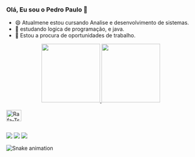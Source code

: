 ### Olá, Eu sou o Pedro Paulo 👋

- 😄 Atualmene estou cursando Analise e desenvolvimento de sistemas.
- 🌱 estudando logica de programação, e java. 
- 🔭 Estou a procura de oportunidades de trabalho. 

<div align="center">
  <a href="https://github.com/pedropaulodev">
  <img height="156em" src="https://github-readme-stats.vercel.app/api?username=pedropaulodev&show_icons=true&theme=dark&include_all_commits=true&count_private=true"/>
  <img height="156em" src="https://github-readme-stats.vercel.app/api/top-langs/?username=pedropaulodev&layout=compact&langs_count=7&theme=dark"/>
</div>


<div style="display: inline_block"><br>
 <img align="center" alt="Rafa-Ts" height="30" width="40"  src="https://cdn.jsdelivr.net/gh/devicons/devicon/icons/java/java-original.svg" />
</div>

##

<div>
<a href="https://instagram.com/pedro.ppsilva/" target="_blank"><img src="https://img.shields.io/badge/-Instagram-%23E4405F?style=for-the-badge&logo=instagram&logoColor=white" target="_blank"></a>
<a href="https://www.linkedin.com/in/pedropaulotec/" target="_blank"><img src="https://img.shields.io/badge/-LinkedIn-%230077B5?style=for-the-badge&logo=linkedin&logoColor=white" target="_blank"></a>
<a href="https://www.facebook.com/profile.php?id=100000632188748" target="_blank"><img src="https://img.shields.io/badge/Facebook-1877F2?style=for-the-badge&logo=facebook&logoColor=white" target="_blank"></a>
</div>

![Snake animation](https://github.com/pedropaulodev/pedropaulodev/blob/output/github-contribution-grid-snake.svg)
